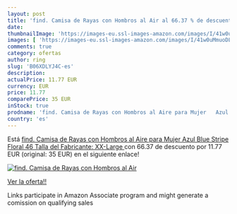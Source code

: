 ```yaml
---
layout: post
title: 'find. Camisa de Rayas con Hombros al Air al 66.37 % de descuento'
date: 
thumbnailImage: 'https://images-eu.ssl-images-amazon.com/images/I/41w0uMmuoDL._SL200_.jpg'
images: [ 'https://images-eu.ssl-images-amazon.com/images/I/41w0uMmuoDL._SL200_.jpg' ]
comments: true
category: ofertas
author: ring
slug: 'B06XDLYJ4C-es'
description:
actualPrice: 11.77 EUR
currency: EUR
price: 11.77
comparePrice: 35 EUR
inStock: true
prodname: 'find. Camisa de Rayas con Hombros al Aire para Mujer   Azul  Blue Stripe Floral   46  Talla del Fabricante: XX-Large '
country: 'es'
---
```


Está [find. Camisa de Rayas con Hombros al Aire para Mujer   Azul  Blue Stripe Floral   46  Talla del Fabricante: XX-Large ](https://www.amazon.es/dp/B06XDLYJ4C/?tag=tolees-21) con 66.37 de descuento por 11.77 EUR (original: 35 EUR) en el siguiente enlace!

[![find. Camisa de Rayas con Hombros al Air](https://images-eu.ssl-images-amazon.com/images/I/41w0uMmuoDL._SL200_.jpg)](https://www.amazon.es/dp/B06XDLYJ4C/?tag=tolees-21)

[Ver la oferta!!](https://www.amazon.es/dp/B06XDLYJ4C/?tag=tolees-21)

Links participate in Amazon Associate program and might generate a comission on qualifying sales


